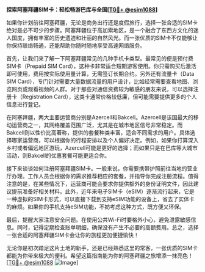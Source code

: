 **探索阿塞拜疆SIM卡：轻松畅游巴库与全国[[TG💪+ @esim1088](https://t.me/s/esim1088)]**

如果你计划前往阿塞拜疆，无论是商务出行还是度假旅行，选择一张合适的SIM卡绝对是必不可少的步骤。阿塞拜疆位于高加索地区，是一个融合了东西方文化的迷人国度，拥有丰富的历史遗迹和壮丽的自然风光。而一张优质的SIM卡不仅能够让你保持联络畅通，还能帮助你随时随地享受高速网络服务。

首先，让我们来了解一下阿塞拜疆常见的几种手机卡类型。最常见的便是预付费SIM卡（Prepaid SIM Card），这种卡非常适合短期游客使用。你只需购买后激活即可使用，费用按实际使用量计算，无需签订长期合约。另外还有流量卡（Data SIM Card），专门针对需要大量数据流量的用户设计，比如经常需要查看地图、浏览网页或观看视频的人群。对于那些对通信资费较为敏感的朋友来说，可以选择注册卡（Registration Card），这类卡通常价格较低廉，但可能需要提供更多的个人信息进行登记。

在阿塞拜疆，两大主要运营商分别是Azercell和Bakcell。Azercell是该国最大的移动运营商之一，其网络覆盖范围广泛，尤其是在城市地区信号非常稳定。而Bakcell则以性价比高著称，提供的套餐种类丰富，适合不同需求的用户。具体选择哪家运营商，可以根据你的行程安排以及个人偏好决定。例如，如果你打算深入乡村或者偏远地区游玩，Azercell可能是更好的选择；而如果只是在巴库等大城市活动，则Bakcell的优惠套餐可能更适合你。

接下来谈谈如何注册阿塞拜疆SIM卡。一般来说，你需要携带护照前往当地的营业厅办理。工作人员会根据你的需求推荐相应的套餐，并指导你完成注册流程。值得注意的是，在某些情况下，运营商可能会要求你提供额外的身份证明文件，因此建议提前准备好相关材料。此外，近年来电子SIM卡（eSIM）逐渐流行起来，它是一种虚拟的SIM卡形式，可以直接下载到支持eSIM功能的设备上，省去了实体卡的麻烦。如果你的手机支持eSIM功能，不妨考虑这种方式，既方便又环保。

最后，提醒大家注意安全问题。在使用公共Wi-Fi时要格外小心，避免泄露敏感信息。同时，记得定期检查账单明细，确保没有产生不必要的高额费用。总之，选择一张合适的阿塞拜疆SIM卡会让你的旅程更加便捷愉快！

无论你是初次踏足这片土地的新手，还是已经熟悉这里的常客，一张优质的SIM卡都能为你带来极大的便利。希望这篇指南能为你的阿塞拜疆之旅增添一抹亮色！[[TG💪+ @esim1088](https://t.me/s/esim1088) ![Image](https://i.postimg.cc/4NQfJmqS/Snipaste-2025-05-13-00-14-12.png)]